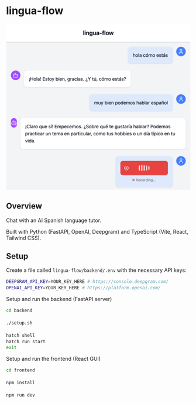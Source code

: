 # lingua-flow

![](demo.png)

## Overview
Chat with an AI Spanish language tutor.

Built with Python (FastAPI, OpenAI, Deepgram) and TypeScript (Vite, React, Tailwind CSS).

## Setup

Create a file called `lingua-flow/backend/.env` with the necessary API keys:
```bash
DEEPGRAM_API_KEY=YOUR_KEY_HERE # https://console.deepgram.com/
OPENAI_API_KEY=YOUR_KEY_HERE # https://platform.openai.com/
```

Setup and run the backend (FastAPI server)
```bash
cd backend

./setup.sh

hatch shell
hatch run start
exit
```

Setup and run the frontend (React GUI)
```bash
cd frontend

npm install

npm run dev
```
